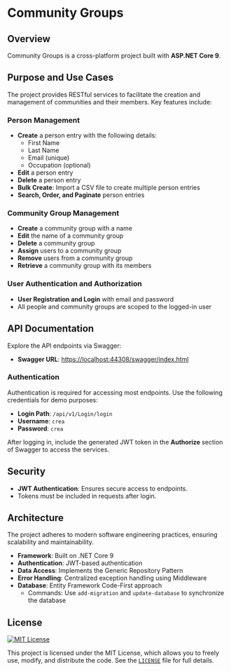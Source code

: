 ﻿# Community Groups

## Overview
Community Groups is a cross-platform project built with **ASP.NET Core 9**.

## Purpose and Use Cases
The project provides RESTful services to facilitate the creation and management of communities and their members. Key features include:

### Person Management
- **Create** a person entry with the following details:
  - First Name
  - Last Name
  - Email (unique)
  - Occupation (optional)
- **Edit** a person entry
- **Delete** a person entry
- **Bulk Create**: Import a CSV file to create multiple person entries
- **Search, Order, and Paginate** person entries

### Community Group Management
- **Create** a community group with a name
- **Edit** the name of a community group
- **Delete** a community group
- **Assign** users to a community group
- **Remove** users from a community group
- **Retrieve** a community group with its members

### User Authentication and Authorization
- **User Registration and Login** with email and password
- All people and community groups are scoped to the logged-in user

## API Documentation
Explore the API endpoints via Swagger:
- **Swagger URL**: [https://localhost:44308/swagger/index.html](https://localhost:44308/swagger/index.html)

### Authentication
Authentication is required for accessing most endpoints. Use the following credentials for demo purposes:
- **Login Path**: `/api/v1/Login/login`
- **Username**: `crea`
- **Password**: `crea`

After logging in, include the generated JWT token in the **Authorize** section of Swagger to access the services.

## Security
- **JWT Authentication**: Ensures secure access to endpoints.
- Tokens must be included in requests after login.

## Architecture
The project adheres to modern software engineering practices, ensuring scalability and maintainability.

- **Framework**: Built on .NET Core 9
- **Authentication**: JWT-based authentication
- **Data Access**: Implements the Generic Repository Pattern
- **Error Handling**: Centralized exception handling using Middleware
- **Database**: Entity Framework Code-First approach
  - Commands: Use `add-migration` and `update-database` to synchronize the database

## License
[![MIT License](https://img.shields.io/badge/license-MIT-blue.svg)](LICENSE)

This project is licensed under the MIT License, which allows you to freely use, modify, and distribute the code. See the [`LICENSE`](LICENSE) file for full details.
